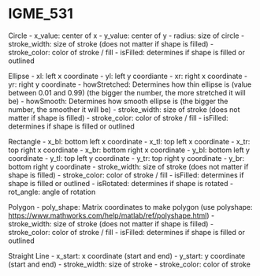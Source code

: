 # IGME_531

Circle
    - x_value: center of x
    - y_value: center of y
    - radius: size of circle
    - stroke_width: size of stroke (does not matter if shape is filled)
    - stroke_color: color of stroke / fill
    - isFilled: determines if shape is filled or outlined

Ellipse
    - xl: left x coordinate
    - yl: left y coordiante
    - xr: right x coordinate
    - yr: right y coordinate
    - howStretched: Determines how thin ellipse is (value between 0.01 and 0.99) (the bigger the number, the more stretched it will be)
    - howSmooth: Determines how smooth ellipse is (the bigger the number, the smoother it will be)
    - stroke_width: size of stroke (does not matter if shape is filled)
    - stroke_color: color of stroke / fill
    - isFilled: determines if shape is filled or outlined

Rectangle
    - x_bl: bottom left x coordinate
    - x_tl: top left x coordinate
    - x_tr: top right x coordinate
    - x_br: bottom right x coordinate
    - y_bl: bottom left y coordinate
    - y_tl: top left y coordinate
    - y_tr: top right y coordinate
    - y_br: bottom right y coordinate
    - stroke_width: size of stroke (does not matter if shape is filled)
    - stroke_color: color of stroke / fill
    - isFilled: determines if shape is filled or outlined
    - isRotated: determines if shape is rotated
    - rot_angle: angle of rotation

Polygon
    - poly_shape: Matrix coordinates to make polygon (use polyshape: https://www.mathworks.com/help/matlab/ref/polyshape.html)
    - stroke_width: size of stroke (does not matter if shape is filled)
    - stroke_color: color of stroke / fill
    - isFilled: determines if shape is filled or outlined

Straight Line
    - x_start: x coordinate (start and end)
    - y_start: y coordinate (start and end)
    - stroke_width: size of stroke
    - stroke_color: color of stroke
